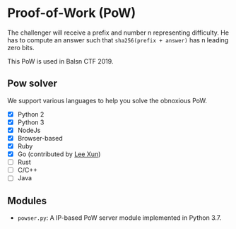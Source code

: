 # Proof-of-Work (PoW)

The challenger will receive a prefix and number n representing difficulty. He has to compute an answer such that `sha256(prefix + answer)` has n leading zero bits.

This PoW is used in Balsn CTF 2019.

## Pow solver 

We support various languages to help you solve the obnoxious PoW.

- [X] Python 2
- [X] Python 3
- [X] NodeJs
- [X] Browser-based
- [X] Ruby
- [X] Go (contributed by [Lee Xun](https://github.com/LeeXun))
- [ ] Rust
- [ ] C/C++
- [ ] Java

## Modules

- `powser.py`: A IP-based PoW server module implemented in Python 3.7.
